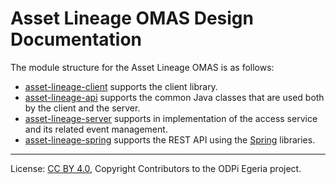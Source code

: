 <!-- SPDX-License-Identifier: CC-BY-4.0 -->
<!-- Copyright Contributors to the ODPi Egeria project. -->

# Asset Lineage OMAS Design Documentation

The module structure for the Asset Lineage OMAS is as follows:

* [asset-lineage-client](../../asset-lineage-client) supports the client library.
* [asset-lineage-api](../../asset-lineage-api) supports the common Java classes that are used both by the client and the server.
* [asset-lineage-server](../../asset-lineage-server) supports in implementation of the access service and its related event management.
* [asset-lineage-spring](../../asset-lineage-spring) supports the REST API using the [Spring](../../../developer-resources/Spring.md) libraries.

----
License: [CC BY 4.0](https://creativecommons.org/licenses/by/4.0/),
Copyright Contributors to the ODPi Egeria project.